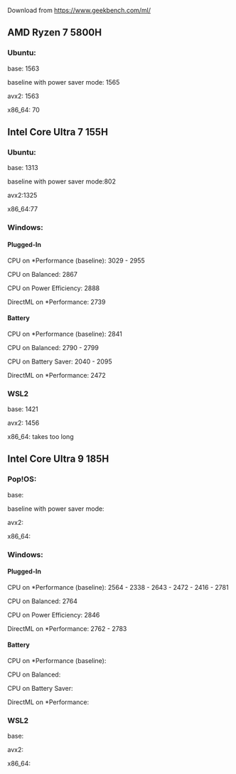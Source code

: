 Download from https://www.geekbench.com/ml/

## AMD Ryzen 7 5800H

### Ubuntu:	
 base: 1563

 baseline with power saver mode: 1565

 avx2: 1563

 x86_64: 70

## Intel Core Ultra 7 155H
 
### Ubuntu:
 base: 1313

 baseline with power saver mode:802

 avx2:1325

 x86_64:77

### Windows:

#### Plugged-In
 CPU on *Performance (baseline): 3029 - 2955

 CPU on Balanced: 2867

 CPU on Power Efficiency: 2888

 DirectML on *Performance: 2739

#### Battery
 CPU on *Performance (baseline): 2841

 CPU on Balanced: 2790 - 2799

 CPU on Battery Saver: 2040 - 2095

 DirectML on *Performance: 2472

### WSL2
 base: 1421

 avx2: 1456

 x86_64: takes too long

## Intel Core Ultra 9 185H
 
### Pop!OS:
 base:

 baseline with power saver mode:

 avx2:

 x86_64:

### Windows:

#### Plugged-In
 CPU on *Performance (baseline): 2564 - 2338 - 2643 - 2472 - 2416 - 2781

 CPU on Balanced: 2764

 CPU on Power Efficiency: 2846
 
 DirectML on *Performance: 2762 - 2783

#### Battery
 CPU on *Performance (baseline):

 CPU on Balanced:

 CPU on Battery Saver:

 DirectML on *Performance:

### WSL2
 base:

 avx2:
 
 x86_64:

